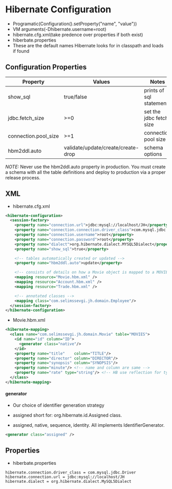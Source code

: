 # Hibernate Configuration

- Programatic(Configuration().setProperty("name", "value"))
- VM arguments(-Dhibernate.username=root)
- hibernate.cfg.xml(take predence over properties if both exist)
- hiberbate.properties
- These are the default names Hibernate looks for in classpath and loads if found

## Configuration Properties
Property | Values | Notes
---------|--------|--------
show_sql | true/false | prints of sql statements
jdbc.fetch_size | >=0 | set the jdbc fetch size
connection.pool_size | >=1 | connection pool size
hbm2ddl.auto | validate/update/create/create-drop | schema options

*NOTE:* Never use the hbm2ddl.auto property in production. You must create a
schema with all the table definitions and deploy to production via a proper
release process.

## XML

- hibernate.cfg.xml

```xml
<hibernate-configuration>
  <session-factory>
    <property name="connection.url">jdbc:mysql://localhost/JH</property>
    <property name="connection.connection.driver_class">com.mysql.jdbc.Driver</property>
    <property name="connection.username">root</property>
    <property name="connection.password">root</property>
    <property name="dialect">org.hibernate.dialect.MYSQL5Dialect</property>
    <property name="show_sql">true</property>

    <!-- tables automatically created or updated -->
    <property name="hbm2ddl.auto">update</property>

    <!-- consists of details on how a Movie object is mapped to a MOVIE table-->
    <mapping resource="Movie.hbm.xml" />
    <mapping resource="Account.hbm.xml" />
    <mapping resource="Trade.hbm.xml" />

    <!-- annotated classes -->
    <mapping class="com.selimssevgi.jh.domain.Employee"/>
  </session-factory>
</hibernate-configuration>
```

- Movie.hbm.xml

```xml
<hibernate-mapping>
  <class name="com.selimssevgi.jh.domain.Movie" table="MOVIES">
    <id name="id" column="ID">
      <generator class="native"/>
    </id>
    <property name="title"    column="TITLE"/>
    <property name="director" column="DIRECTOR"/>
    <property name="synopsis" column="SYNOPSIS"/>
    <property name="minute"/> <!-- name and column are same -->
    <property name="rate" type="string"/> <!-- HB use reflection for types -->
  </class>
</hibernate-mapping>
```

#### generator
- Our choice of identifier generation strategy
- assigned short for: org.hibernate.id.Assigned class.

- assigned, native, sequence, identity. All implements IdentifierGenerator.


```xml
<generator class="assigned" />
```
## Properties

- hiberbate.properties
```shell
hibernate.connection.driver_class = com.mysql.jdbc.Driver
hibernate.connection.url = jdbc:mysql://localhost/JH
hibernate.dialect = org.hibernate.dialect.MySQL5Dialect
```
